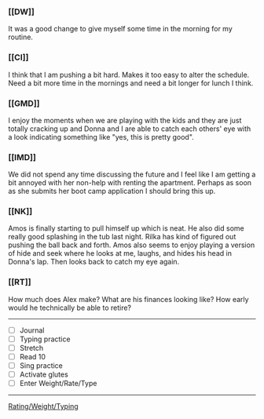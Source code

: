 ### [[DW]]
It was a good change to give myself some time in the morning for my routine.

### [[CI]]
I think that I am pushing a bit hard. Makes it too easy to alter the schedule. Need a bit more time in the mornings and need a bit longer for lunch I think.

### [[GMD]]
I enjoy the moments when we are playing with the kids and they are just totally cracking up and Donna and I are able to catch each others' eye with a look indicating something like "yes, this is pretty good". 

### [[IMD]]
We did not spend any time discussing the future and I feel like I am getting a bit annoyed with her non-help with renting the apartment. Perhaps as soon as she submits her boot camp application I should bring this up.

### [[NK]]
Amos is finally starting to pull himself up which is neat. He also did some really good splashing in the tub last night. Rilka has kind of figured out pushing the ball back and forth. Amos also seems to enjoy playing a version of hide and seek where he looks at me, laughs, and hides his head in Donna's lap. Then looks back to catch my eye again.

### [[RT]]
How much does Alex make? What are his finances looking like? How early would he technically be able to retire?

---
- [ ] Journal
- [ ] Typing practice
- [ ] Stretch
- [ ] Read 10
- [ ] Sing practice
- [ ] Activate glutes
- [ ] Enter Weight/Rate/Type
---

[Rating/Weight/Typing](https://docs.google.com/spreadsheets/d/1p6cinTqipnxyiSCgPBAWp2cAHA5q6P0NL58bNCxedCY/edit#gid=0)
